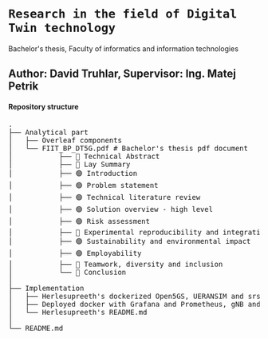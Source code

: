 # `Research in the field of Digital Twin technology`
Bachelor's thesis, Faculty of informatics and information technologies

## Author: David Truhlar, Supervisor: Ing. Matej Petrik

#### Repository structure
<pre>
.
├── Analytical part
│   ├── Overleaf components
│   └── FIIT_BP_DT5G.pdf # Bachelor's thesis pdf document
│           ├── 🔴 Technical Abstract
│           ├── 🔴 Lay Summary
│           ├── 🟢 Introduction
│           ├── 🟢 Problem statement
│           ├── 🟢 Technical literature review
│           ├── 🟢 Solution overview - high level
│           ├── 🟢 Risk assessment
│           ├── 🔴 Experimental reproducibility and integration
│           ├── 🟢 Sustainability and environmental impact
│           ├── 🟢 Employability
│           ├── 🔴 Teamwork, diversity and inclusion
│           └── 🔴 Conclusion
│  
├── Implementation
│   ├── Herlesupreeth's dockerized Open5GS, UERANSIM and srsRAN - https://github.com/herlesupreeth/docker_open5gs
│   ├── Deployed docker with Grafana and Prometheus, gNB and UE (UERANSIM), gBN and UE(non function) (srsRAN)
│   └── Herlesupreeth's README.md
│ 
└── README.md
</pre>








